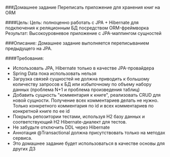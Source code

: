 ###Домашнее задание
Переписать приложение для хранения книг на ORM

####Цель:
Цель: полноценно работать с JPA + Hibernate для подключения к реляционным БД посредством ORM-фреймворка
Результат: Высокоуровневое приложение с JPA-маппингом сущностей

###Описание:
Домашнее задание выполняется переписыванием предыдущего на JPA.

####Требования:
- Использовать JPA, Hibernate только в качестве JPA-провайдера
- Spring Data пока использовать нельзя
- Загрузка связей сущностей не должна приводить к большому количеству запросов к БД или избыточному по объему набору данных (проблема N+1 и проблема произведения таблиц)
- Добавить сущность "комментария к книге", реализовать CRUD для новой сущности. Получение всех комментариев делать не нужно. Только конкретного комментария по id и всех комментариев по конкретной книге по ее id
- Покрыть репозитории тестами, используя H2 базу данных и соответствующий H2 Hibernate-диалект для тестов.
- Не забудьте отключить DDL через Hibernate
- Аннотация @Transactional должна присутствовать только на методах сервиса.
- Это домашнее задание будет использоваться в качестве основы для других ДЗ